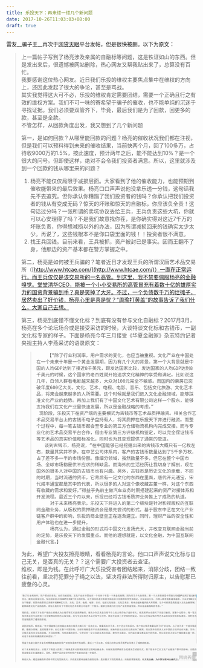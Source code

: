 ```yaml
---
title: 乐投天下：再来缕一缕几个新问题 
date: 2017-10-26T11:03:03+08:00
draft: true
---
```


雷友__骗子王__再次于[网贷天眼](http://www.p2peye.com)平台发帖，但是很快被删。以下为原文：

> 上一篇帖子写到了杨亮涉及亲属的自融标等问题，这是铁证如山的东西。但是发出来后，很遗憾被网站删除，热心网友又帮我贴出来了，总算没有百忙。  
我要感谢这位热心网友。近日我们乐投的维权主要焦点集中在维权的方向上，还因此发起了很大的争论，甚至是骂战。  
> 其实我觉得这大可不必，乐投的维权肯定需要团结，需要一个正确且行之有效的维权方案。我们不可一味的寄希望于骗子的催收，也不能单纯的沉迷于寻找证据。我们必须要双管齐下，毕竟，最后我们是为了回款，回更多的款，甚至是全款。  
> 不管怎样，从回款角度出发，我又想到了几个新问题
> 
> 第一，是如何回款？从哪里能回款的问题？杨亮的催收状况我们都在注视，但是我们可以预料得到未来的催收结果，当前快两个月，回了100多万，占待收9000万的1.5%，按此速度，预计两年之后，能不能达到10%？是一个很大的问号。但即使这样，绝对不会令我们投资者满意。所以，这里就涉及到一个回款的钱从哪里来的问题？
> 
> 1. 杨亮不能仅仅局限于减损层面。大家看到了他的催收能力，也能预期到催收能带来的最后效果。杨亮口口声声说他没拿乐透一分钱，这句话我先不去追究。但你承认你糟蹋了我们投资者的钱吗？你承认把我们投资者的钱从有变成无码？惊天的坏账和惊天的自融标，你应该负全责！这句话过分吗？一张所谓的卖坑协议丢给王兵，王兵负责这些大坑，你就可以心安理得了吗？不是我们故意找你茬，是你确实得对这近7千万的坏账负责，你得想减损以外的办法，因为所谓减损回来的钱确实太少太少。再说了，这些钱根本不是你口袋里面的钱！！投资者很不满意。
> 2. 找王兵回钱。目前来看，王兵被抓，资产被封已是事实。因而王翻不了身，他那边的资产基本都在警方掌握之中。
> 
> 第二，杨亮是如何被王兵骗的？笔者近日才发现王兵的所谓汉唐艺术品交易所（[http://www.htcae.com/](http://www.htcae.com/)）一直在正常运行。而王兵仅仅是该交易所的一名高管。到这里，我不禁要佩服杨亮的金融嗅觉。堂堂清华CEO，能被一个小小交易所的高管冒充有着数十亿的雄厚实力的国资背景骗到手？真是笑掉了大牙。不过，一个负债数千万的烂摊子，居然卖出了好价钱，杨亮心里是喜是忧？“周瑜打黄盖”的故事告诉了我们什么，大家自己去想。
> 
> 第三，杨亮到底懂不懂文化标？到底有没有参与文化自融标？2017月3月，杨亮在多个论坛场合或是接受采访的时候，大谈特谈文化标和古钱币，一副文化标专家的样子。下面是杨亮今年三月接受《华夏金融家》杂志特约记者央视主持人李燕采访的语录原文：
> 
> >         【“除了行业利润率，用户需求的变化，也应当被重视。文化产业在中国处在一个未来十年是一个黄金发展期，因为有几个大的背景。第一个大背景就是中国的人均GDP达到了接近8千美元，跟发达国家比较，发达国家的人均GDP达到8千美元的时候，这个国家的老百姓就开始追求文化精神的享受和满足。比如说这几年，白领人群看电影越来越多，大众对100元完全不敏感。而国内的票房已突破年度600亿大关。文化、艺术、电视、电影、音乐、包括文化旅游、文化艺术品，将来会越来越多的人所需要。这个时候就是我们进入文化金融领域，能够踩准文化产业的趋势。再加上我们有了中国文化艺术有限公司这样一个股东，能够支持我们在文化产业里快速发展，所以是金融战略的考虑。”
> >      现阶段，乐投天下在资产端的主要模式为古钱币等艺术品质押融资。相关合作艺术品交易平台上的古钱币电子盘持有人，将其质押在乐投天下并进行融资。而整个过程中，每一笔古钱币都会至专业的第三方仓储物流机构内完成交接。而与专业化的艺术品交易平台合作，借由专业第三方评级机构鉴定，可以完全保证钱币等艺术品的真实价值和标准化，同时也为其变现提供了通常的管道。
> >        谈到古钱币，杨亮说，“在中国能够已经挖掘出来的古钱币大概只有一亿枚左右，数量其实并不多。在中艺公司体系内，客户的古钱币数量达到了5千多万枚，占了差不多一半的市场份额。像细分领域，虽然数量不多，但它在整个中国市场、全球市场都是供不应求的稀缺品。而海外的生活经历让我切身了解到，现在国外的很多人对中国的古钱币也有兴趣。另外，古钱币是历史文化的承载，不同的时期，当时流通的货币，它背后有一定文化的东西在里面，唐代开元通宝，宋代咸丰通宝都是其中的代表，所以很多的人对这个像收藏古董一样，对这个东西有收藏的需求和爱好。”得益于先前主做汽车业务时期搭建起来的资产对接体系和开发流程。最近三个月以来，乐投已经将古钱币质押业务推上了成熟的轨道。
> >          对于未来杨亮表示，乐投天下将进入的第二个板块是针对影视版权的互联网金融业务，从版权的质押融资会是最先尝试的形式。基于股东中艺在文化产业链客户群中的影响，乐投的商业壁垒正在逐渐建立。同时，理财产品的安全性和用户体验也在进一步提升。
> >          杨亮认为，通过金融的形式将中国文化发扬光大，并改变互联网金融当前的定势，是乐投天下的发展重点。而他的理想就是，以文化金融，为中国互联网金融代言。】
> 
> 为此，希望广大投友擦亮眼睛，看看杨亮的言论。他口口声声说文化标与自己无关，是否真的无关？？这个需要广大投资者去查证。  
维权，即是为钱。在此呼吁广大乐投受害者团结起来，消除分歧，团结一致往前看，坚决将犯罪分子绳之以法，坚决将非法所得财归原主，以告慰那已疲惫的心灵。
> 
> ![](1.png)
